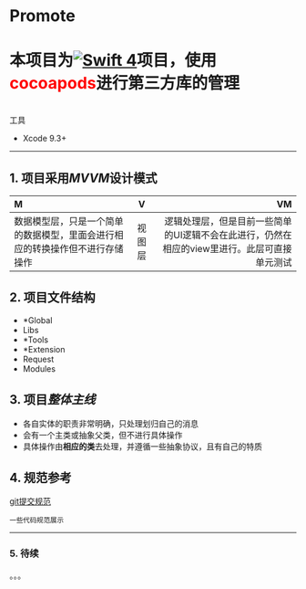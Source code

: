 # Promote

# 本项目为[![Swift 4](https://img.shields.io/badge/swift-4.0-orange.svg?style=flat)](https://swift.org)项目，使用<font color="#FF0000">cocoapods</font>进行第三方库的管理
<br> 工具
* Xcode 9.3+ 
***

## 1. 项目采用*MVVM*设计模式
M  | V |  VM
:-|:-:|-:
数据模型层，只是一个简单的数据模型，里面会进行相应的转换操作但不进行存储操作     |     视图层    |   逻辑处理层，但是目前一些简单的UI逻辑不会在此进行，仍然在相应的view里进行。此层可直接单元测试    
## 2. 项目文件结构
+ \*Global
+ Libs
+ \*Tools
+ \*Extension
+ Request
+ Modules

## 3. 项目*整体主线*
- 各自实体的职责非常明确，只处理划归自己的消息
- 会有一个主类或抽象父类，但不进行具体操作
- 具体操作由**相应的类**去处理，并遵循一些抽象协议，且有自己的特质     

## 4. 规范参考
[git提交规范](http://www.cnblogs.com/okokabcd/p/9388288.html)

```
一些代码规范展示
```
---
### 5. 待续
。。。
